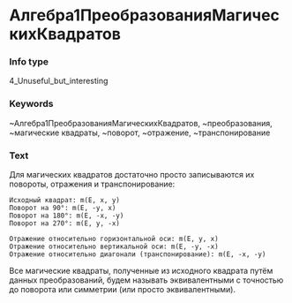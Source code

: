 # Алгебра1ПреобразованияМагическихКвадратов
### Info type
4_Unuseful_but_interesting
### Keywords
~Алгебра1ПреобразованияМагическихКвадратов, ~преобразования, ~магические квадраты, ~поворот, ~отражение, ~транспонирование
### Text
Для магических квадратов достаточно просто записываются их повороты, отражения и транспонирование:
```
Исходный квадрат: m(E, x, y)
Поворот на 90°: m(E, -y, x)
Поворот на 180°: m(E, -x, -y)
Поворот на 270°: m(E, y, -x)

Отражение относительно горизонтальной оси: m(E, y, x)
Отражение относительно вертикальной оси: m(E, -y, -x)
Отражение относительно диагонали (транспонирование): m(E, -x, -y)
```

Все магические квадраты, полученные из исходного квадрата путём данных преобразований, будем называть эквивалентными с точностью до поворота или симметрии (или просто эквивалентными).
```


